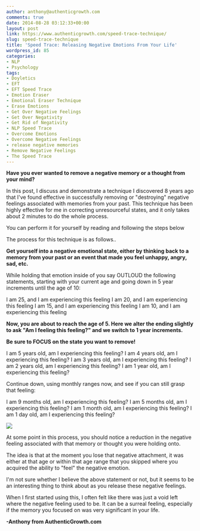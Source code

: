 ```yaml
---
author: anthony@authenticgrowth.com
comments: true
date: 2014-08-28 03:12:33+00:00
layout: post
link: https://www.authenticgrowth.com/speed-trace-technique/
slug: speed-trace-technique
title: 'Speed Trace: Releasing Negative Emotions From Your Life'
wordpress_id: 85
categories:
- NLP
- Psychology
tags:
- Doyletics
- EFT
- EFT Speed Trace
- Emotion Eraser
- Emotional Eraser Technique
- Erase Emotions
- Get Over Negative Feelings
- Get Over Negativity
- Get Rid of Negativity
- NLP Speed Trace
- Overcome Emotions
- Overcome Negative Feelings
- release negative memories
- Remove Negative Feelings
- The Speed Trace
---
```


**Have you ever wanted to remove a negative memory or a thought from your mind?**

In this post, I discuss and demonstrate a technique I discovered 8 years ago that I've found effective in successfully removing or "destroying" negative feelings associated with memories from your past. This technique has been highly effective for me in correcting unresourceful states, and it only takes about 2 minutes to do the whole process.

You can perform it for yourself by reading and following the steps below

The process for this technique is as follows..<!-- more -->

**Get yourself into a negative emotional state, either by thinking back to a memory from your past or an event that made you feel unhappy, angry, sad, etc.**

While holding that emotion inside of you say OUTLOUD the following statements, starting with your current age and going down in 5 year increments until the age of 10:

I am 25, and I am experiencing this feeling
I am 20, and I am experiencing this feeling
I am 15, and I am experiencing this feeling
I am 10, and I am experiencing this feeling

**Now, you are about to reach the age of 5. Here we alter the ending slightly to ask "Am I feeling this feeling?" and we switch to 1 year increments.**

**Be sure to FOCUS on the state you want to remove!**

I am 5 years old, am I experiencing this feeling?
I am 4 years old, am I experiencing this feeling?
I am 3 years old, am I experiencing this feeling?
I am 2 years old, am I experiencing this feeling?
I am 1 year old, am I experiencing this feeling?

Continue down, using monthly ranges now, and see if you can still grasp that feeling:

I am 9 months old, am I experiencing this feeling?
I am 5 months old, am I experiencing this feeling?
I am 1 month old, am I experiencing this feeling?
I am 1 day old, am I experiencing this feeling?

![](http://www.authenticgrowth.com/wp-content/uploads/2014/08/baby-1767955_1280-1.jpg)

At some point in this process, you should notice a reduction in the negative feeling associated with that memory or thought you were holding onto.

The idea is that at the moment you lose that negative attachment, it was either at that age or within that age range that you skipped where you acquired the ability to "feel" the negative emotion.

I'm not sure whether I believe the above statement or not, but it seems to be an interesting thing to think about as you release these negative feelings.

When I first started using this, I often felt like there was just a void left where the negative feeling used to be. It can be a surreal feeling, especially if the memory you focused on was very significant in your life.

**-Anthony from AuthenticGrowth.com**
